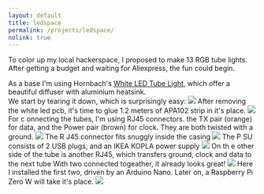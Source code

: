 ```yaml
---
layout: default
title: ledspace
permalink: /projects/ledspace/
nolink: true
---
```


To color up my local hackerspace, I proposed to make 13 RGB tube lights. After getting a budget and waiting for Aliexpress, the fun could begin.  

As a base I'm using Hornbach's <a href="https://www.hornbach.nl/shop/LED-Armatuur-20-Watt-1200-mm-koel-wit-Energieklasse-A/5825358/artikel.html"> White LED Tube Light</a>, which offer a beautiful diffuser with aluminium heatsink.  
We start by tearing it down, which is surprisingly easy:
<img id="img" src="/media/ledspace/teardown.png">
After  removing the white led pcb, it's time to glue 1.2 meters of APA102 strip in it's place.
<img id="img" src="/media/ledspace/strip.png">
For c onnecting the tubes, I'm using RJ45 connectors. the TX pair (orange) for data, and the Power pair (brown) for clock. They are both twisted with a ground.
<img id="img" src="/media/ledspace/strip solder update.png">
The R J45 connector fits snuggly inside the casing
<img id="img" src="/media/ledspace/wires.png">
The P SU consists of 2 USB plugs, and an IKEA KOPLA power supply
<img id="img" src="/media/ledspace/psu.png">
On th e other side of the tube is another RJ45, which transfers ground, clock and data to the next tube
With  two connected togeather, it already looks great!
<img id="img" src="/media/ledspace/final.png">
Here  I installed the first two, driven by an Arduino Nano. Later on, a Raspberry Pi Zero W will take it's place.
<img id="img" src="/media/ledspace/final2.png">





